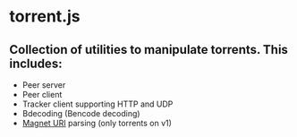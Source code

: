 # torrent.js

## Collection of utilities to manipulate torrents. This includes:
- Peer server
- Peer client
- Tracker client supporting HTTP and UDP
- Bdecoding (Bencode decoding)
- [Magnet URI](https://en.wikipedia.org/wiki/Magnet_URI_scheme) parsing (only torrents on v1)